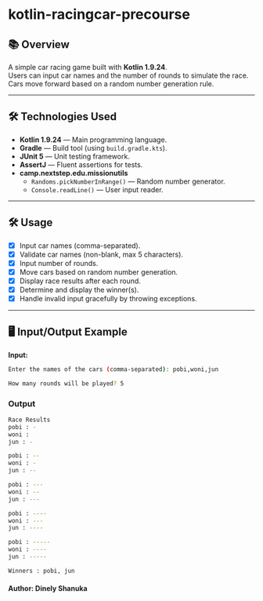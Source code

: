 # kotlin-racingcar-precourse

## 📚 Overview
A simple car racing game built with **Kotlin 1.9.24**.  
Users can input car names and the number of rounds to simulate the race.  
Cars move forward based on a random number generation rule.

---

## 🛠️ Technologies Used
- **Kotlin 1.9.24** — Main programming language.
- **Gradle** — Build tool (using `build.gradle.kts`).
- **JUnit 5** — Unit testing framework.
- **AssertJ** — Fluent assertions for tests.
- **camp.nextstep.edu.missionutils**
    - `Randoms.pickNumberInRange()` — Random number generator.
    - `Console.readLine()` — User input reader.

---
## 🛠️ Usage
- [x] Input car names (comma-separated).
- [x] Validate car names (non-blank, max 5 characters).
- [x] Input number of rounds.
- [x] Move cars based on random number generation.
- [x] Display race results after each round.
- [x] Determine and display the winner(s).
- [x] Handle invalid input gracefully by throwing exceptions.

---


## 🖥️ Input/Output Example

**Input:**
```bash
Enter the names of the cars (comma-separated): pobi,woni,jun

How many rounds will be played? 5
```
### Output
```bash
Race Results 
pobi : - 
woni : 
jun : -

pobi : -- 
woni : - 
jun : --

pobi : --- 
woni : -- 
jun : ---

pobi : ---- 
woni : --- 
jun : ----

pobi : ----- 
woni : ---- 
jun : -----

Winners : pobi, jun

```

#### Author: Dinely Shanuka